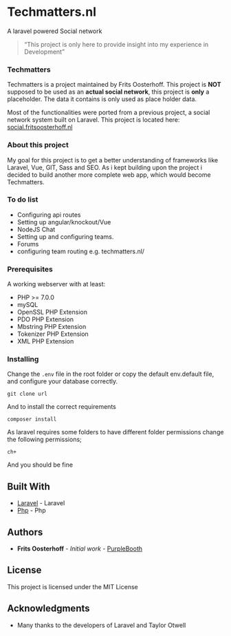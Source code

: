 # **Techmatters.nl**

A laravel powered Social network

> “This project is only here to provide insight into my experience in Development”

### Techmatters
Techmatters is a project maintained by Frits Oosterhoff. This project is **NOT** supposed to be used as an **actual social network**, this project is **only** a placeholder. The data it contains is only used as place holder data.  

Most of the functionalities were ported from a previous project, a social network system built on Laravel. This project is located here: [social.fritsoosterhoff.nl](https://social.fritsoosterhoff.nl/)  


### About this project


My goal for this project is to get a better understanding of frameworks like Laravel, Vue, GIT, Sass and SEO. As i kept building upon the project i decided to build another more complete web app, which would become Techmatters.


### To do list
* Configuring api routes
* Setting up angular/knockout/Vue
* NodeJS Chat
* Setting up and configuring teams.
* Forums
* configuring team routing e.g. techmatters.nl/



### Prerequisites

A working webserver with at least:

* PHP >= 7.0.0
* mySQL
* OpenSSL PHP Extension
* PDO PHP Extension
* Mbstring PHP Extension
* Tokenizer PHP Extension
* XML PHP Extension



### Installing

Change the `.env` file in the root folder or copy the default env.default file, and configure your database correctly.

```
git clone url
```

And to install the correct requirements

```
composer install
```

As laravel requires some folders to have different folder permissions change the following permissions;
```
ch+
```

And you should be fine


## Built With

* [Laravel](https://laravel.com/) - Laravel
* [Php](https://php.net/) - Php


## Authors

* **Frits Oosterhoff** - *Initial work* - [PurpleBooth](https://github.com/PurpleBooth)

## License

This project is licensed under the MIT License

## Acknowledgments

* Many thanks to the developers of Laravel and Taylor Otwell
